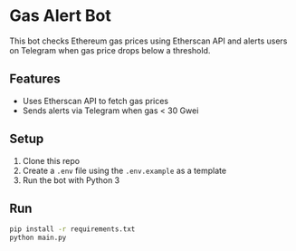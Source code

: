 # Gas Alert Bot

This bot checks Ethereum gas prices using Etherscan API and alerts users on Telegram when gas price drops below a threshold.

## Features
- Uses Etherscan API to fetch gas prices
- Sends alerts via Telegram when gas < 30 Gwei

## Setup
1. Clone this repo
2. Create a `.env` file using the `.env.example` as a template
3. Run the bot with Python 3

## Run
```bash
pip install -r requirements.txt
python main.py
```

